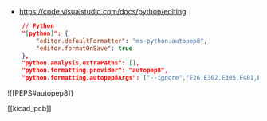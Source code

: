 - https://code.visualstudio.com/docs/python/editing

```json
    // Python
    "[python]": {
        "editor.defaultFormatter": "ms-python.autopep8",
        "editor.formatOnSave": true
    },
    "python.analysis.extraPaths": [],
    "python.formatting.provider": "autopep8",
    "python.formatting.autopep8Args": ["--ignore","E26,E302,E305,E401,E402,E701,E702"]
```

![[PEPS#autopep8]]

[[kicad_pcb]]